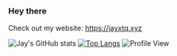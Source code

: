 ### Hey there

Check out my website: https://jayxtq.xyz

![Jay's GitHub stats](https://readme-stats-breno.vercel.app/api?username=jayxtq&show_icons=true&theme=radical)
[![Top Langs](https://readme-stats-breno.vercel.app/api/top-langs/?username=anuraghazra&layout=compact)](https://github.com/anuraghazra/github-readme-stats)
![Profile View](https://komarev.com/ghpvc/?username=jayxtq&color=purple)
